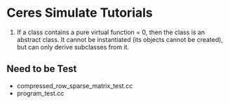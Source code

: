 # Ceres Simulate Tutorials

1. If a class contains a pure virtual function = 0, then the class is an abstract class. It cannot be instantiated (its objects cannot be created), but can only derive subclasses from it.

## Need to be Test
- compressed_row_sparse_matrix_test.cc
- program_test.cc
